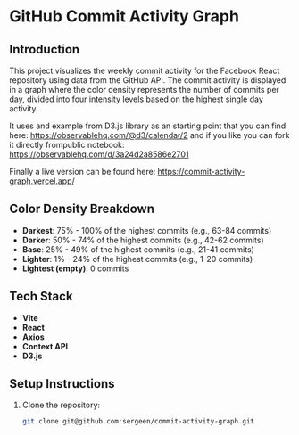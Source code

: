 # GitHub Commit Activity Graph

## Introduction
This project visualizes the weekly commit activity for the Facebook React repository using data from the GitHub API. The commit activity is displayed in a graph where the color density represents the number of commits per day, divided into four intensity levels based on the highest single day activity.

It uses and example from D3.js library as an starting point that you can find here: https://observablehq.com/@d3/calendar/2 and if you like you can fork it directly frompublic notebook: https://observablehq.com/d/3a24d2a8586e2701

Finally a live version can be found here: https://commit-activity-graph.vercel.app/

## Color Density Breakdown
- **Darkest**: 75% - 100% of the highest commits (e.g., 63-84 commits)
- **Darker**: 50% - 74% of the highest commits (e.g., 42-62 commits)
- **Base**: 25% - 49% of the highest commits (e.g., 21-41 commits)
- **Lighter**: 1% - 24% of the highest commits (e.g., 1-20 commits)
- **Lightest (empty)**: 0 commits

## Tech Stack
- **Vite**
- **React**
- **Axios**
- **Context API**
- **D3.js**

## Setup Instructions
1. Clone the repository:
   ```bash
   git clone git@github.com:sergeen/commit-activity-graph.git
